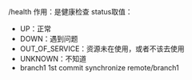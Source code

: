 /health
作用：是健康检查
status取值：
* UP：正常
* DOWN：遇到问题
* OUT_OF_SERVICE：资源未在使用，或者不该去使用
* UNKNOWN：不知道
* branch1 1st commit synchronize remote/branch1
